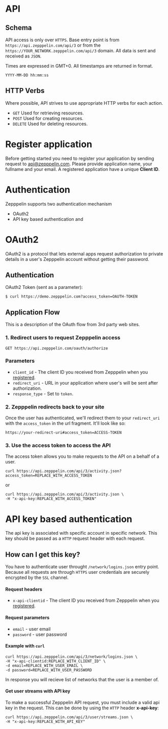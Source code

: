 # API

## Schema

API access is only over `HTTPS`. Base entry point is from `https://api.zepppelin.com/api/3` or from the `https://YOUR_NETWORK.zepppelin.com/api/3`
domain. All data is sent and received as `JSON`.

Times are expressed in GMT+0. All timestamps are returned in format.
```
YYYY-MM-DD hh:mm:ss
```

## HTTP Verbs

Where possible, API strives to use appropriate HTTP verbs for each
action.

* `GET`    Used for retrieving resources.
* `POST`   Used for creating resources.
* `DELETE` Used for deleting resources.

# Register application

Before getting started you need to register your application by sending request to api@zepppelin.com. Please provide application name, your fullname and your email. A registered application have a unique **Client ID**.

# Authentication
Zepppelin supports two authentication mechanism
* OAuth2
* API key based authentication and

# OAuth2

OAuth2 is a protocol that lets external apps request authorization to
private details in a user's Zepppelin account without getting their
password. 

## Authentication

OAuth2 Token (sent as a parameter):

```
$ curl https://demo.zepppelin.com?access_token=OAUTH-TOKEN
```

## Application Flow

This is a description of the OAuth flow from 3rd party web sites.

### 1. Redirect users to request Zepppelin access

```
GET https://api.zepppelin.com/oauth/authorize
```

### Parameters

* `client_id`     - The client ID you received from Zepppelin when you [registered](mailto:api@zepppelin.com).
* `redirect_uri`  - URL in your application where user's will be sent after authorization.
* `response_type` - Set to `token`.

### 2. Zepppelin redirects back to your site

Once the user has authenticated, we'll redirect them to your `redirect_uri` with the `access_token` in the url fragment. It'll look like so:

```
https://your-redirect-uri#access_token=ACCESS-TOKEN
```

### 3. Use the access token to access the API

The access token allows you to make requests to the API on a behalf of a user.

```
curl https://api.zepppelin.com/api/3/activity.json?access_token=REPLACE_WITH_ACCESS_TOKEN
```
or
```
curl https://api.zepppelin.com/api/3/activity.json \
-H "x-api-key:REPLACE_WITH_ACCESS_TOKEN"
```

# API key based authentication

The api key is associated with specific account in specific network. This key should be passed as a `HTTP` request header with each request.

## How can I get this key?
You have to authenticate user throught `/network/logins.json` entry point. Because all requests are through `HTTPS` user credentials are securely encrypted by the `SSL` channel.

#### Request headers
* `x-api-clientid` - The client ID you received from Zepppelin when you [registered](mailto:api@zepppelin.com).

#### Request parameters
* `email` - user email
* `password` - user password

#### Example with `curl`
```
curl https://api.zepppelin.com/api/3/network/logins.json \
-H "x-api-clientid:REPLACE_WITH_CLIENT_ID" \
-d email=REPLACE_WITH_USER_EMAIL \
-d password=REPLACE_WITH_USER_PASSWORD
```

In response you will recieve list of networks that the user is a member of.

#### Get user streams with API key
To make a successful Zepppelin API request, you must include a valid api key in the request. This can be done by using the `HTTP` header **x-api-key**:

```
curl https://api.zepppelin.com/api/3/user/streams.json \
-H "x-api-key:REPLACE_WITH_API_KEY"
```